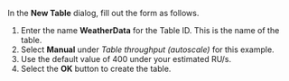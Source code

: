 In the **New Table** dialog, fill out the form as follows.

1. Enter the name **WeatherData** for the Table ID.  This is the name of the table.
1. Select **Manual** under *Table throughput (autoscale)* for this example.
1. Use the default value of 400 under your estimated RU/s.
1. Select the **OK** button to create the table.